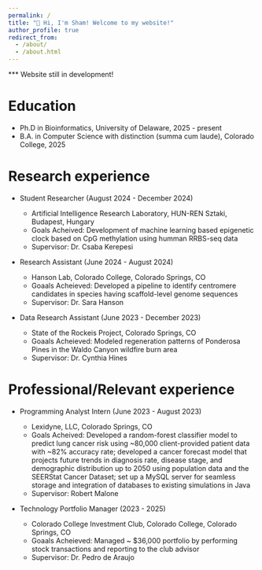 ```yaml
---
permalink: /
title: "👋 Hi, I'm Sham! Welcome to my website!"
author_profile: true
redirect_from: 
  - /about/
  - /about.html
---
```


*** Website still in development!


Education
======
* Ph.D in Bioinformatics, University of Delaware, 2025 - present
* B.A. in Computer Science with distinction (summa cum laude), Colorado College, 2025

Research experience
======
* Student Researcher (August 2024 - December 2024)
  * Artificial Intelligence Research Laboratory, HUN-REN Sztaki, Budapest, Hungary
  * Goals Acheived: Development of machine learning based epigenetic clock based on CpG methylation using humman RRBS-seq data
  * Supervisor: Dr. Csaba Kerepesi

* Research Assistant (June 2024 - August 2024)
  * Hanson Lab, Colorado College, Colorado Springs, CO
  * Goaals Acheieved: Developed a pipeline to identify centromere candidates in species having scaffold-level genome sequences
  * Supervisor: Dr. Sara Hanson

* Data Research Assistant (June 2023 - December 2023)
  * State of the Rockeis Project, Colorado Springs, CO
  * Goaals Acheieved: Modeled regeneration patterns of Ponderosa Pines in the Waldo Canyon wildfire burn area
  * Supervisor: Dr. Cynthia Hines

Professional/Relevant experience
======
* Programming Analyst Intern (June 2023 - August 2023)
  * Lexidyne, LLC, Colorado Springs, CO
  * Goals Acheived: Developed a random-forest classifier model to predict lung cancer risk using ~80,000 client-provided patient data with ~82% accuracy rate; developed a cancer forecast model that projects future trends in diagnosis rate, disease stage, and demographic distribution up to 2050 using population data and the SEERStat Cancer Dataset; set up a MySQL server for seamless storage and integration of databases to existing simulations in Java
  * Supervisor: Robert Malone

* Technology Portfolio Manager (2023 - 2025)
  * Colorado College Investment Club, Colorado College, Colorado Springs, CO
  * Goaals Acheieved: Managed ~ $36,000 portfolio by performing stock transactions and reporting to the club advisor
  * Supervisor: Dr. Pedro de Araujo